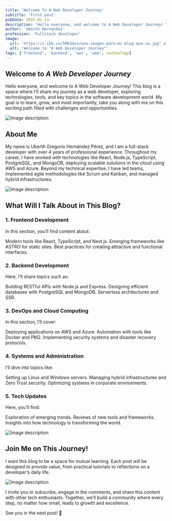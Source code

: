 ```yaml
---
title: 'Welcome to A Web Developer Journey'
subtitle: 'First post'
pubDate: 2025-01-13
description: 'Hello everyone, and welcome to A Web Developer Journey! This blog is a space where I’ll share my journey as a web developer, exploring technologies, tools, and key topics in the software development world. My goal is to learn, grow, and most importantly, take you along with me on this exciting path filled with challenges and opportunities.'
author: 'Uberth Hernandez'
profession: 'Fullstack developer'
image:
  url: 'https://i.ibb.co/5Mb3dxx/una-imagen-para-mi-blog-que-se.jpg" alt="una-imagen-para-mi-blog-que-se'
  alt: 'Welcome to "A Web Developer Journey"'
tags: ['frontend', 'backend', 'aws', 'web', technology]
---
```


## Welcome to _A Web Developer Journey_

Hello everyone, and welcome to A Web Developer Journey! This blog is a space where I’ll share my journey as a web developer, exploring technologies, tools, and key topics in the software development world. My goal is to learn, grow, and most importantly, take you along with me on this exciting path filled with challenges and opportunities.

![Image description](https://i.ibb.co/wBnM05g/abstract-design-with-code-or-connection-lines.jpg)

## About Me

My name is Uberth Gregorio Hernández Pérez, and I am a full-stack developer with over 4 years of professional experience. Throughout my career, I have worked with technologies like React, Node.js, TypeScript, PostgreSQL, and MongoDB, deploying scalable solutions in the cloud using AWS and Azure. Beyond my technical expertise, I have led teams, implemented agile methodologies like Scrum and Kanban, and managed hybrid infrastructures.

![Image description](https://i.ibb.co/ncfQ2wg/una-foto-profesional-de-ti-trabajando-en.jpg)

## What Will I Talk About in This Blog?

### 1. Frontend Development

In this section, you’ll find content about:

Modern tools like React, TypeScript, and Next.js.
Emerging frameworks like ASTRO for static sites.
Best practices for creating attractive and functional interfaces.

### 2. Backend Development

Here, I’ll share topics such as:

Building RESTful APIs with Node.js and Express.
Designing efficient databases with PostgreSQL and MongoDB.
Serverless architectures and SSR.

### 3. DevOps and Cloud Computing

In this section, I’ll cover:

Deploying applications on AWS and Azure.
Automation with tools like Docker and PM2.
Implementing security systems and disaster recovery protocols.

### 4. Systems and Administration

I’ll dive into topics like:

Setting up Linux and Windows servers.
Managing hybrid infrastructures and Zero Trust security.
Optimizing systems in corporate environments.

### 5. Tech Updates

Here, you’ll find:

Exploration of emerging trends.
Reviews of new tools and frameworks.
Insights into how technology is transforming the world.

![Image description](https://i.ibb.co/dt4qYYN/una-ilustraci-n-moderna-que-incluya-inteligencia-artificial.jpg)

## Join Me on This Journey!

I want this blog to be a space for mutual learning. Each post will be designed to provide value, from practical tutorials to reflections on a developer’s daily life.

![Image description](https://i.ibb.co/HNFbCMR/una-imagen-colaborativa-e-invitadora-como-un.jpg)

I invite you to subscribe, engage in the comments, and share this content with other tech enthusiasts. Together, we’ll build a community where every step, no matter how small, leads to growth and excellence.

See you in the next post! 🚀
